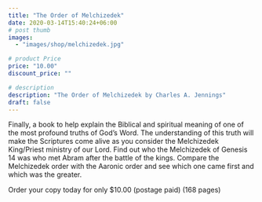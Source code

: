```yaml
---
title: "The Order of Melchizedek"
date: 2020-03-14T15:40:24+06:00
# post thumb
images:
  - "images/shop/melchizedek.jpg"

# product Price
price: "10.00"
discount_price: ""

# description
description: "The Order of Melchizedek by Charles A. Jennings"
draft: false
---
```



Finally, a book to help explain the Biblical and spiritual meaning of one of the most profound truths of God’s Word. The understanding of this truth will make the Scriptures come alive as you consider the Melchizedek King/Priest ministry of our Lord. Find out who the Melchizedek of Genesis 14 was who met Abram after the battle of the kings.  Compare the Melchizedek order with the Aaronic order and see which one came first and which was the greater.

 Order your copy today for only $10.00  (postage paid)   (168 pages)